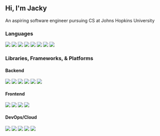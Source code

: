## Hi, I'm Jacky
An aspiring software engineer pursuing CS at Johns Hopkins University

<h3 align = "">
    Languages
</h3>
<p align = "">
    <img src="https://img.shields.io/badge/python-3670A0?style=for-the-badge&logo=python&logoColor=ffdd54"/>
    <img src="https://img.shields.io/badge/java-ED8B00?style=for-the-badge&logo=java&logoColor=white"/>
    <img src="https://img.shields.io/badge/typescript-%233178C6.svg?style=for-the-badge&logo=typescript&logoColor=white"/>
    <img src="https://img.shields.io/badge/javascript-%23323330.svg?style=for-the-badge&logo=javascript&logoColor=%23F7DF1E"/>
    <img src="https://img.shields.io/badge/c-%2300599C.svg?style=for-the-badge&logo=c&logoColor=white"/>
    <img src="https://img.shields.io/badge/c++-%2300599C.svg?style=for-the-badge&logo=c%2B%2B&logoColor=white"/>
    <img src="https://img.shields.io/badge/html-%23323330.svg?style=for-the-badge&logo=html5&logoColor=%23E34F26"/>
    <img src="https://img.shields.io/badge/css-%23323330.svg?style=for-the-badge&logo=css3&logoColor=%231572B6"/>
</p>

<h3 align = "">
    Libraries, Frameworks, & Platforms
</h3>

<h4>Backend</h4>
<p align = "">
    <img src="https://img.shields.io/badge/django-%23092E20.svg?style=for-the-badge&logo=django&logoColor=white"/>
    <img src="https://img.shields.io/badge/spring-%236DB33F.svg?style=for-the-badge&logo=spring&logoColor=white"/>
    <img src="https://img.shields.io/badge/node.js-%2343853D.svg?style=for-the-badge&logo=node.js&logoColor=white"/>
    <img src="https://img.shields.io/badge/postgres-%23316192.svg?style=for-the-badge&logo=postgresql&logoColor=white"/>
    <img src="https://img.shields.io/badge/mongodb-%2347A248.svg?style=for-the-badge&logo=mongodb&logoColor=white"/>
    <img src="https://img.shields.io/badge/RabbitMQ-%23FF6600.svg?style=for-the-badge&logo=RabbitMQ&logoColor=white"/>
</p>
   
<h4>Frontend</h4>
<p>
  <img src="https://img.shields.io/badge/react-%2320232a.svg?style=for-the-badge&logo=react&logoColor=%2361DAFB"/>
  <img src="https://img.shields.io/badge/redux-%23593d88.svg?style=for-the-badge&logo=redux&logoColor=white"/>
    <img src="https://img.shields.io/badge/Bootstrap-%237952B3.svg?style=for-the-badge&logo=Bootstrap&logoColor=white"/>
  <img src="https://img.shields.io/badge/Tailwind CSS-%2306B6D4.svg?style=for-the-badge&logo=Tailwind CSS&logoColor=white"/>
</p>
   

<h4>DevOps/Cloud</h4>
<p>
  <img src="https://img.shields.io/badge/AWS-%23232F3E.svg?style=for-the-badge&logo=Amazon AWS&logoColor=white"/>
  <img src="https://img.shields.io/badge/docker-%232496ED.svg?style=for-the-badge&logo=docker&logoColor=white"/>
  <img src="https://img.shields.io/badge/kubernetes-%23326CE5.svg?style=for-the-badge&logo=kubernetes&logoColor=white"/>
    <img src="https://img.shields.io/badge/GitHub Actions-%232088FF.svg?style=for-the-badge&logo=GitHub Actions&logoColor=white"/>
  <img src="https://img.shields.io/badge/Travis CI-%233EAAAF.svg?style=for-the-badge&logo=Travis CI&logoColor=white"/>
</p>
